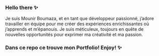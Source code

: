 ### Hello there ✨

Je suis Mounir Boumaza, et en tant que développeur passionné, j’adore travailler en équipe pour me créer des expériences enrichissantes où j’apprends et m’épanouis. Je suis méticuleux, toujours en quête de nouvelles opportunités pour exprimer ma créativité et ma passion.

### Dans ce repo ce trouve mon Portfolio! Enjoy! ✨